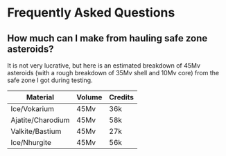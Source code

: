 # Frequently Asked Questions

## How much can I make from hauling safe zone asteroids?

It is not very lucrative, but here is an estimated breakdown of 45Mv asteroids (with a rough breakdown of 35Mv shell and 10Mv core) from the safe zone I got during testing.

<nord-table>

| Material | Volume | Credits |
| --- | --- | --- |
| Ice/Vokarium | 45Mv | 36k |
| Ajatite/Charodium | 45Mv | 58k |
| Valkite/Bastium | 45Mv | 27k |
| Ice/Nhurgite | 45Mv | 56k |

</nord-table>
